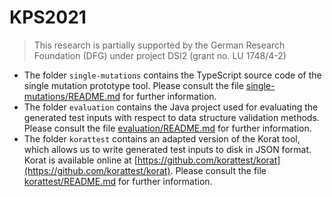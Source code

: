 # KPS2021

> This research is partially supported by the German Research Foundation (DFG) under project DSI2 (grant no. LU 1748/4-2)

- The folder `single-mutations` contains the TypeScript source code of the single mutation prototype tool. Please consult the file [single-mutations/README.md](single-mutations/README.md) for further information.
- The folder `evaluation` contains the Java project used for evaluating the generated test inputs with respect to data structure validation methods. Please consult the file [evaluation/README.md](evaluation/README.md) for further information.
- The folder `korattest` contains an adapted version of the Korat tool, which allows us to write generated test inputs to disk in JSON format. Korat is available online at [https://github.com/korattest/korat](https://github.com/korattest/korat). Please consult the file [korattest/README.md](korattest/README.md) for further information.
